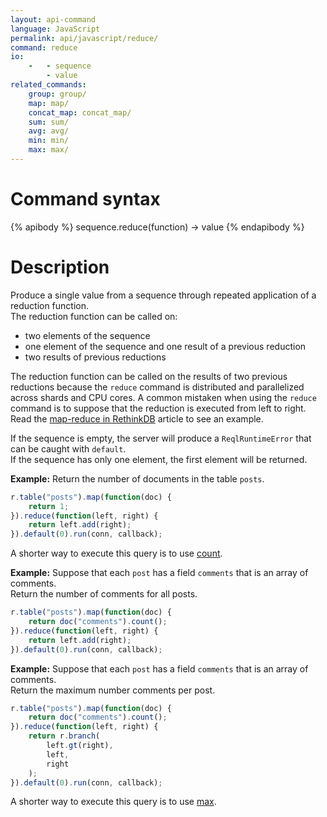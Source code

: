 ```yaml
---
layout: api-command
language: JavaScript
permalink: api/javascript/reduce/
command: reduce
io:
    -   - sequence
        - value
related_commands:
    group: group/
    map: map/
    concat_map: concat_map/
    sum: sum/
    avg: avg/
    min: min/
    max: max/
---
```


# Command syntax #

{% apibody %}
sequence.reduce(function) &rarr; value
{% endapibody %}

# Description #

Produce a single value from a sequence through repeated application of a reduction
function.  
The reduction function can be called on:

- two elements of the sequence
- one element of the sequence and one result of a previous reduction
- two results of previous reductions

The reduction function can be called on the results of two previous reductions because the
`reduce` command is distributed and parallelized across shards and CPU cores. A common
mistaken when using the `reduce` command is to suppose that the reduction is executed
from left to right. Read the [map-reduce in RethinkDB](/docs/map-reduce/) article to
see an example.

If the sequence is empty, the server will produce a `ReqlRuntimeError` that can be
caught with `default`.  
If the sequence has only one element, the first element will be returned.

__Example:__ Return the number of documents in the table `posts`.

```js
r.table("posts").map(function(doc) {
    return 1;
}).reduce(function(left, right) {
    return left.add(right);
}).default(0).run(conn, callback);
```

A shorter way to execute this query is to use [count](/api/javascript/count).


__Example:__ Suppose that each `post` has a field `comments` that is an array of
comments.  
Return the number of comments for all posts.

```js
r.table("posts").map(function(doc) {
    return doc("comments").count();
}).reduce(function(left, right) {
    return left.add(right);
}).default(0).run(conn, callback);
```



__Example:__ Suppose that each `post` has a field `comments` that is an array of
comments.  
Return the maximum number comments per post.

```js
r.table("posts").map(function(doc) {
    return doc("comments").count();
}).reduce(function(left, right) {
    return r.branch(
        left.gt(right),
        left,
        right
    );
}).default(0).run(conn, callback);
```

A shorter way to execute this query is to use [max](/api/javascript/max).
